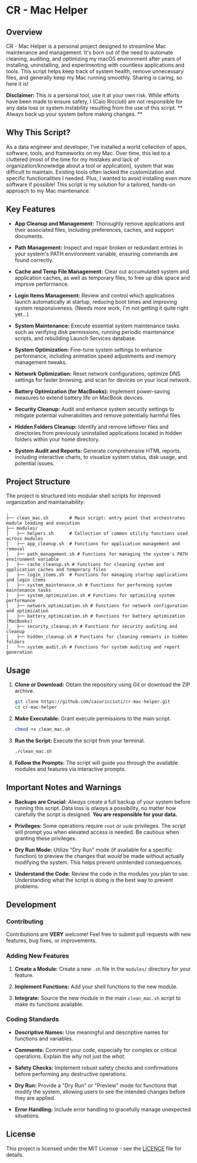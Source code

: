 # CR - Mac Helper

## Overview

CR - Mac Helper is a personal project designed to streamline Mac maintenance and management.  It's born out of the need to automate cleaning, auditing, and optimizing my macOS environment after years of installing, uninstalling, and experimenting with countless applications and tools. This script helps keep track of system health, remove unnecessary files, and generally keep my Mac running smoothly. Sharing is caring, so here it is!

**Disclaimer:** This is a personal tool, use it at your own risk.  While efforts have been made to ensure safety, I (Caio Ricciuti) am not responsible for any data loss or system instability resulting from the use of this script.
** Always back up your system before making changes. ** 

## Why This Script?

As a data engineer and developer, I've installed a world collection of apps, software, tools, and frameworks on my Mac. Over time, this led to a cluttered (most of the time for my mistakes and lack of organization/knowledge about a tool or application), system that was difficult to maintain. Existing tools often lacked the customization and specific functionalities I needed. Plus, I wanted to avoid installing even *more* software if possible! This script is my solution for a tailored, hands-on approach to my Mac maintenance.

## Key Features

*   **App Cleanup and Management:** Thoroughly remove applications and their associated files, including preferences, caches, and support documents.

*   **Path Management:**  Inspect and repair broken or redundant entries in your system's PATH environment variable, ensuring commands are found correctly.

*   **Cache and Temp File Management:** Clear out accumulated system and application caches, as well as temporary files, to free up disk space and improve performance.

*   **Login Items Management:**  Review and control which applications launch automatically at startup, reducing boot times and improving system responsiveness. (Needs more work, I'm not getting it quite right yet...)

*   **System Maintenance:** Execute essential system maintenance tasks such as verifying disk permissions, running periodic maintenance scripts, and rebuilding Launch Services database.

*   **System Optimization:** Fine-tune system settings to enhance performance, including animation speed adjustments and memory management tweaks.

*   **Network Optimization:** Reset network configurations, optimize DNS settings for faster browsing, and scan for devices on your local network.

*   **Battery Optimization (for MacBooks):**  Implement power-saving measures to extend battery life on MacBook devices.

*   **Security Cleanup:** Audit and enhance system security settings to mitigate potential vulnerabilities and remove potentially harmful files.

*   **Hidden Folders Cleanup:** Identify and remove leftover files and directories from previously uninstalled applications located in hidden folders within your home directory.

*   **System Audit and Reports:** Generate comprehensive HTML reports, including interactive charts, to visualize system status, disk usage, and potential issues.

## Project Structure

The project is structured into modular shell scripts for improved organization and maintainability:

```
.
├── clean_mac.sh        # Main script: entry point that orchestrates module loading and execution
├── modules/
│   ├── helpers.sh      # Collection of common utility functions used across modules
│   ├── app_cleanup.sh  # Functions for application management and removal
│   ├── path_management.sh # Functions for managing the system's PATH environment variable
│   ├── cache_cleanup.sh # Functions for cleaning system and application caches and temporary files
│   ├── login_items.sh  # Functions for managing startup applications and login items
│   ├── system_maintenance.sh # Functions for performing system maintenance tasks
│   ├── system_optimization.sh # Functions for optimizing system performance
│   ├── network_optimization.sh # Functions for network configuration and optimization
│   ├── battery_optimization.sh # Functions for battery optimization (MacBooks)
│   ├── security_cleanup.sh # Functions for security auditing and cleanup
│   ├── hidden_cleanup.sh # Functions for cleaning remnants in hidden folders
│   └── system_audit.sh # Functions for system auditing and report generation
```

## Usage

1.  **Clone or Download:** Obtain the repository using Git or download the ZIP archive.

    ```bash
    git clone https://github.com/caioricciuti/cr-mac-helper.git
    cd cr-mac-helper
    ```

2.  **Make Executable:** Grant execute permissions to the main script.

    ```bash
    chmod +x clean_mac.sh
    ```

3.  **Run the Script:** Execute the script from your terminal.

    ```bash
    ./clean_mac.sh
    ```

4.  **Follow the Prompts:**  The script will guide you through the available modules and features via interactive prompts.

## Important Notes and Warnings

*   **Backups are Crucial:**  *Always* create a full backup of your system before running this script. Data loss is *always* a possibility, no matter how carefully the script is designed.  **You are responsible for your data.**

*   **Privileges:** Some operations require `root` or `sudo` privileges. The script will prompt you when elevated access is needed. Be cautious when granting these privileges.

*   **Dry Run Mode:** Utilize "Dry Run" mode (if available for a specific function) to preview the changes that *would* be made without actually modifying the system. This helps prevent unintended consequences.

*   **Understand the Code:**  Review the code in the modules you plan to use.  Understanding what the script is doing is the best way to prevent problems.

## Development

### Contributing

Contributions are **VERY** welcome! Feel free to submit pull requests with new features, bug fixes, or improvements.

### Adding New Features

1.  **Create a Module:** Create a new `.sh` file in the `modules/` directory for your feature.

2.  **Implement Functions:** Add your shell functions to the new module.

3.  **Integrate:**  Source the new module in the main `clean_mac.sh` script to make its functions available.

### Coding Standards

*   **Descriptive Names:** Use meaningful and descriptive names for functions and variables.

*   **Comments:**  Comment your code, especially for complex or critical operations.  Explain the *why* not just the *what*.

*   **Safety Checks:** Implement robust safety checks and confirmations before performing any destructive operations.

*   **Dry Run:**  Provide a "Dry Run" or "Preview" mode for functions that modify the system, allowing users to see the intended changes before they are applied.

*   **Error Handling:** Include error handling to gracefully manage unexpected situations.

## License

This project is licensed under the MIT License - see the [LICENCE](LICENCE) file for details.